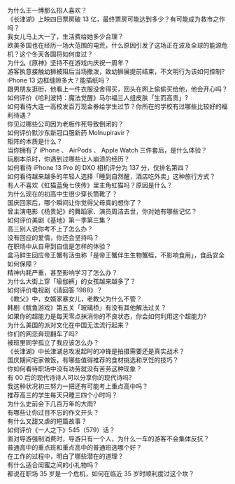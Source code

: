 为什么王一博那么招人喜欢？  
《长津湖》上映四日票房破 13 亿，最终票房可能达到多少？有可能成为救市之作吗？  
我女儿马上大一了，生活费给她多少合理？  
欧美多国也在经历一场大范围的电荒，什么原因引发了这场正在波及全球的能源危机？这个冬天各国将如何度过？  
为什么《原神》坚持不在游戏内庆祝一周年？  
游客执意接触幼狮被阻后当场撒泼，致幼狮展提前结束，不文明行为该如何控制?  
iPhone 13 边框缝隙多大？能插纸吗？  
跟男朋友逛街，他看上一件衣服没舍得买，回头在网上偷偷买给他，他会开心吗？  
如何评价《哈利波特：魔法觉醒》马尔福三人组皮肤「生而高贵」?  
如何看待大连一高校发百万现金券给学生过节？你所在的学校有过哪些比较好的福利待遇？  
你见过哪些公司因为老板作死导致倒闭的？  
如何评价默沙东新冠口服新药 Molnupiravir？  
矩阵的本质是什么？  
当你拥有了 iPhone 、 AirPods 、 Apple Watch 三件套后，是什么体验？  
玩剧本杀时，你遇到过哪些让人崩溃的经历？  
如何看待 iPhone 13  Pro 的 DXO 相机评分为 137 分，仅排名第四？  
如何看待越来越多的年轻人选择「睡到自然醒，酒店吃外卖」这种旅行方式？  
有人不喜欢《虹猫蓝兔七侠传》里主角虹猫吗？原因是什么？  
为什么现在的初高中生很少穿长筒靴了？  
国庆回家后，哪个瞬间让你觉得父母真的想你了？  
曾主演电影《杨贵妃》的舞蹈家、演员周洁去世，你对她有哪些记忆？  
如何评价美剧《基地》第一季第三集？  
高三别人说你考不上了怎么办？  
没有回应的爱情，你还会坚持吗？  
在职场中从自卑到自信是怎样的体验？  
盒马鲜生回应帝王蟹有活虫称「是帝王蟹伴生生物蟹蛭，不影响食用」，食品安全如何保障？  
精神内耗严重，甚至影响学习了怎么办？  
为什么大街上穿「瑜伽裤」的女孩越来越多了？  
如何评价电视剧《请回答 1988》？  
《教父》中，女婿家暴女儿，老教父为什么不管？  
韩剧《鱿鱼游戏》第五关「玻璃桥」有没有其他解法过关？  
如果你的超能力是每天零点抹消你的不良状态，你会如何利用这个超能力?  
为什么美国的派对文化在中国无法流行起来？  
你们的网恋奔现翻车了吗?  
被班里同学孤立了我应该怎么办？  
《长津湖》中长津湖总攻发起时的冲锋是拍摄需要还是真实战术？  
国庆期间宅家做饭，有哪些值得推荐的食材挑选和烹饪的技巧？  
你如何看待职场中没有功劳就没有苦劳这种现象？  
有 00 后的现代诗诗人可以分享你的现代诗吗?  
我这种状况初三努力一把还有可能考上重点高中吗？  
推荐高三的学生每天只睡三四个小时吗？  
为什么史前会下几百万年的大雨?  
有哪些让你过目不忘的作文开头？  
有什么又甜又虐的短篇故事？  
如何评价《一人之下》545（579）话？  
面对导游强制消费时，导游只有一个人，为什么一车的游客不会集体反抗？  
普通高中的重点班和重点高中的普通班选哪个好？  
在工作的过程中，明白了哪些潜在的道理？  
有什么适合闺蜜之间的小礼物吗？  
都说在职场 35 岁是一个危机，如何在临近 35 岁时顺利度过这个坎？  
